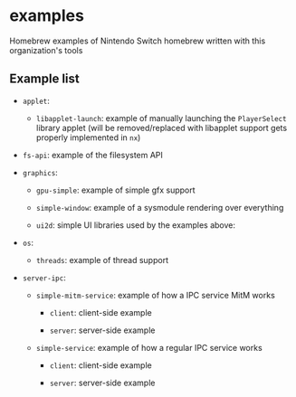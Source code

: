 # examples

Homebrew examples of Nintendo Switch homebrew written with this organization's tools

## Example list

- `applet`:

  - `libapplet-launch`: example of manually launching the `PlayerSelect` library applet (will be removed/replaced with libapplet support gets properly implemented in `nx`)

- `fs-api`: example of the filesystem API

- `graphics`:

  - `gpu-simple`: example of simple gfx support

  - `simple-window`: example of a sysmodule rendering over everything

  - `ui2d`: simple UI libraries used by the examples above:

- `os`:

  - `threads`: example of thread support

- `server-ipc`:

  - `simple-mitm-service`: example of how a IPC service MitM works

    - `client`: client-side example

    - `server`: server-side example

  - `simple-service`: example of how a regular IPC service works

    - `client`: client-side example

    - `server`: server-side example